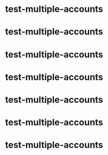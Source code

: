 # test-multiple-accounts
# test-multiple-accounts
# test-multiple-accounts
# test-multiple-accounts
# test-multiple-accounts
# test-multiple-accounts
# test-multiple-accounts

